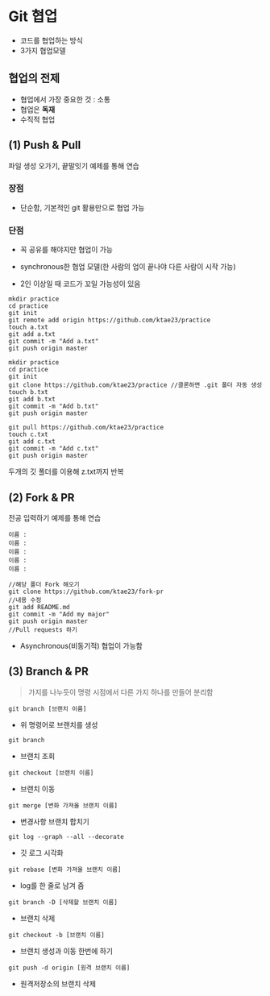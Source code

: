 # Git 협업

- 코드를 협업하는 방식
- 3가지 협업모델



## 협업의 전제

- 협업에서 가장 중요한 것 : 소통
- 협업은 **독재**
- 수직적 협업



## (1) Push & Pull

파일 생성 오가기, 끝말잇기 예제를 통해 연습

### 장점

- 단순함, 기본적인 git 활용만으로 협업 가능



### 단점

- 꼭 공유를 해야지만 협업이 가능
- synchronous한 협업 모델(한 사람의 업이 끝나야 다른 사람이 시작 가능)

- 2인 이상일 때 코드가 꼬일 가능성이 있음

```shell
mkdir practice
cd practice
git init
git remote add origin https://github.com/ktae23/practice
touch a.txt
git add a.txt
git commit -m "Add a.txt"
git push origin master
```

```shell
mkdir practice
cd practice
git init
git clone https://github.com/ktae23/practice //클론하면 .git 폴더 자동 생성
touch b.txt
git add b.txt
git commit -m "Add b.txt"
git push origin master
```

```shell
git pull https://github.com/ktae23/practice
touch c.txt
git add c.txt
git commit -m "Add c.txt"
git push origin master
```

두개의 깃 폴더를 이용해 z.txt까지 반복



## (2) Fork & PR

전공 입력하기 예제를 통해 연습

```shell
이름 : 
이름 : 
이름 : 
이름 : 
이름 : 
```

```shell
//해당 폴더 Fork 해오기
git clone https://github.com/ktae23/fork-pr
//내용 수정
git add README.md
git commit -m "Add my major"
git push origin master
//Pull requests 하기
```



- Asynchronous(비동기적) 협업이 가능함



## (3) Branch & PR

> 가지를 나누듯이 명령 시점에서 다른 가지 하나를 만들어 분리함

```shell
git branch [브랜치 이름]
```

- 위 명령어로 브랜치를 생성

```shell
git branch
```

- 브랜치 조회

```shell
git checkout [브랜치 이름]
```

- 브랜치 이동

```shell
git merge [변화 가져올 브랜치 이름]
```

- 변경사항 브랜치 합치기

```shell
git log --graph --all --decorate
```

- 깃 로그 시각화

```shell
git rebase [변화 가져올 브랜치 이름]
```

- log를 한 줄로 남겨 줌

```shell
git branch -D [삭제할 브랜치 이름]
```

- 브랜치 삭제

```shell
git checkout -b [브랜치 이름]
```

- 브랜치 생성과 이동 한번에 하기

```shell
git push -d origin [원격 브랜치 이름]
```

- 원격저장소의 브랜치 삭제